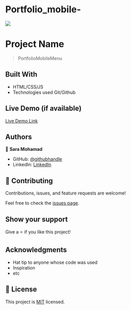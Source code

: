 # Portfolio_mobile-

![](https://img.shields.io/badge/Microverse-blueviolet)

# Project Name

> PortfolioMobileMenu

## Built With

- HTML/CSS/JS
- Technologies used Git/Github
## Live Demo (if available)

[Live Demo Link](https://livedemo.com)
## Authors

👤 **Sara Mohamad**

- GitHub: [@githubhandle](https://github.com/saruuja)
- LinkedIn: [LinkedIn](https://www.linkedin.com/in/sara-mohamad-012480231)

## 🤝 Contributing

Contributions, issues, and feature requests are welcome!

Feel free to check the [issues page](../../issues/).

## Show your support

Give a ⭐️ if you like this project!

## Acknowledgments

- Hat tip to anyone whose code was used
- Inspiration
- etc

## 📝 License

This project is [MIT](./MIT.md) licensed.
